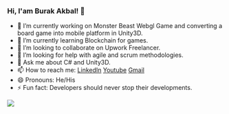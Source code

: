 ### Hi, I'am Burak Akbal! 👋

- 🔭 I’m currently working on Monster Beast Webgl Game and converting a board game into mobile platform in Unity3D. 
- 🌱 I’m currently learning Blockchain for games.
- 👯 I’m looking to collaborate on Upwork Freelancer.
- 🤔 I’m looking for help with agile and scrum methodologies.
- 💬 Ask me about C# and Unity3D.
- 📫 How to reach me: [LinkedIn](https://www.linkedin.com/in/akbalburak/) [Youtube](https://youtube.com/playlist?list=PLvrcWmRRk4xHYVoDoHPOrPpKa-dFBedIo) [Gmail](mailto:akbalburak2@gmail.com)
- 😄 Pronouns: He/His
- ⚡ Fun fact: Developers should never stop their developments.

<img src="https://github-readme-stats.vercel.app/api?username=akbalburak&&show_icons=true&title_color=ffffff&icon_color=bb2acf&text_color=daf7dc&bg_color=151515"/>
